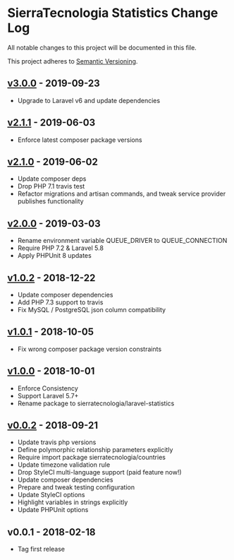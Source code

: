 # SierraTecnologia Statistics Change Log

All notable changes to this project will be documented in this file.

This project adheres to [Semantic Versioning](CONTRIBUTING.md).


## [v3.0.0] - 2019-09-23
- Upgrade to Laravel v6 and update dependencies

## [v2.1.1] - 2019-06-03
- Enforce latest composer package versions

## [v2.1.0] - 2019-06-02
- Update composer deps
- Drop PHP 7.1 travis test
- Refactor migrations and artisan commands, and tweak service provider publishes functionality

## [v2.0.0] - 2019-03-03
- Rename environment variable QUEUE_DRIVER to QUEUE_CONNECTION
- Require PHP 7.2 & Laravel 5.8
- Apply PHPUnit 8 updates

## [v1.0.2] - 2018-12-22
- Update composer dependencies
- Add PHP 7.3 support to travis
- Fix MySQL / PostgreSQL json column compatibility

## [v1.0.1] - 2018-10-05
- Fix wrong composer package version constraints

## [v1.0.0] - 2018-10-01
- Enforce Consistency
- Support Laravel 5.7+
- Rename package to sierratecnologia/laravel-statistics

## [v0.0.2] - 2018-09-21
- Update travis php versions
- Define polymorphic relationship parameters explicitly
- Require import package sierratecnologia/countries
- Update timezone validation rule
- Drop StyleCI multi-language support (paid feature now!)
- Update composer dependencies
- Prepare and tweak testing configuration
- Update StyleCI options
- Highlight variables in strings explicitly
- Update PHPUnit options

## v0.0.1 - 2018-02-18
- Tag first release

[v3.0.0]: https://github.com/sierratecnologia/laravel-statistics/compare/v2.1.1...v3.0.0
[v2.1.1]: https://github.com/sierratecnologia/laravel-statistics/compare/v2.1.0...v2.1.1
[v2.1.0]: https://github.com/sierratecnologia/laravel-statistics/compare/v2.0.0...v2.1.0
[v2.0.0]: https://github.com/sierratecnologia/laravel-statistics/compare/v1.0.2...v2.0.0
[v1.0.2]: https://github.com/sierratecnologia/laravel-statistics/compare/v1.0.1...v1.0.2
[v1.0.1]: https://github.com/sierratecnologia/laravel-statistics/compare/v1.0.0...v1.0.1
[v1.0.0]: https://github.com/sierratecnologia/laravel-statistics/compare/v0.0.2...v1.0.0
[v0.0.2]: https://github.com/sierratecnologia/laravel-statistics/compare/v0.0.1...v0.0.2
